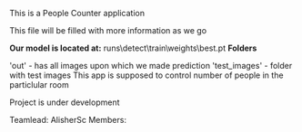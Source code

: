 This is a People Counter application 

This file will be filled with more information as we go

<b>Our model is located at:</b>
runs\detect\train\weights\best.pt
<b>Folders</b>

'out'  - has all images upon which we made prediction
'test_images' - folder with test images
This app is supposed to control number of people in the particlular room

Project is under development

Teamlead: AlisherSc
Members:

